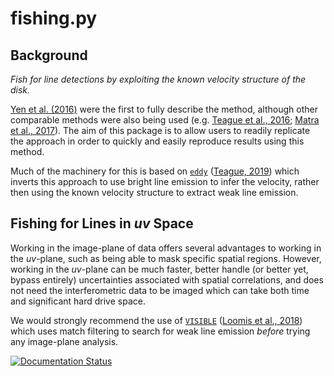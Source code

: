 # fishing.py

## Background

_Fish for line detections by exploiting the known velocity structure of the disk._

[Yen et al. (2016)](https://ui.adsabs.harvard.edu/abs/2016ApJ...832..204Y/abstract) were the first to fully describe the method, although other comparable methods were also being used (e.g. [Teague et al., 2016](https://ui.adsabs.harvard.edu/abs/2016A%26A...592A..49T/abstract); [Matra et al., 2017](https://ui.adsabs.harvard.edu/abs/2017ApJ...842....9M/abstract)). The aim of this package is to allow users to readily replicate the approach in order to quickly and easily reproduce results using this method.

Much of the machinery for this is based on [`eddy`](https://github.com/richteague/eddy) ([Teague, 2019](https://ui.adsabs.harvard.edu/abs/2019JOSS....4.1220T/abstract)) which inverts this approach to use bright line emission to infer the velocity, rather then using the known velocity structure to extract weak line emission.

## Fishing for Lines in _uv_ Space

Working in the image-plane of data offers several advantages to working in the _uv_-plane, such as being able to mask specific spatial regions. However, working in the _uv_-plane can be much faster, better handle (or better yet, bypass entirely) uncertainties associated with spatial correlations, and does not need the interferometric data to be imaged which can take both time and significant hard drive space.

We would strongly recommend the use of [`VISIBLE`](https://github.com/AstroChem/VISIBLE) ([Loomis et al., 2018](https://ui.adsabs.harvard.edu/abs/2018AJ....155..182L/abstract)) which uses match filtering to search for weak line emission _before_ trying any image-plane analysis.

[![Documentation Status](https://readthedocs.org/projects/fishing/badge/?version=latest)](https://fishing.readthedocs.io/en/latest/?badge=latest)
